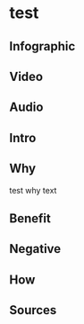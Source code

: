 [//]: <> (U)


# **test**

## **Infographic**
[//]: <> (BO-infographic)

[//]: <> (EO-infographic)
## **Video**
[//]: <> (BO-video)

[//]: <> (EO-video)
## **Audio**
[//]: <> (BO-audio)

[//]: <> (EO-audio)
## **Intro**
[//]: <> (BO-intro)


[//]: <> (EO-intro)
## **Why**
[//]: <> (BO-why)
test why text

[//]: <> (EO-why)
## **Benefit**
[//]: <> (BO-why-benefit)

[//]: <> (EO-why-benefit)
## **Negative**
[//]: <> (BO-why-negative)

[//]: <> (EO-why-negative)
## **How**
[//]: <> (BO-how)

[//]: <> (EO-how)

## **Sources**
[//]: <> (BO-sources)


[//]: <> (EO-sources)
